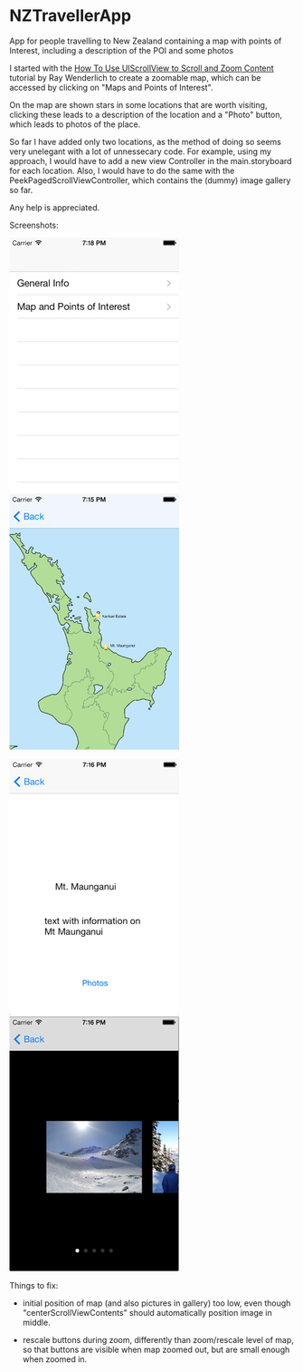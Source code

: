 NZTravellerApp
==============

App for people travelling to New Zealand containing a map with points of Interest, including a description of the POI and some photos


I started with the [How To Use UIScrollView to Scroll and Zoom Content](http://www.raywenderlich.com/10518/) tutorial by Ray Wenderlich to create a zoomable map, which can be accessed by clicking on "Maps and Points of Interest".


On the map are shown stars in some locations that are worth visiting, clicking these leads to a description of the location and a "Photo" button, which leads to photos of the place.

So far I have added only two locations, as the method of doing so seems very unelegant with a lot of unnessecary code.
For example, using my approach, I would have to add a new view Controller in the main.storyboard for each location. Also, I would have to do the same with the PeekPagedScrollViewController, which contains the (dummy) image gallery so far.

Any help is appreciated.

Screenshots:

![First View](screenshots/first.png "First View is a TableView") ![Map](screenshots/map.png "Scrollable Map with clickable Stars")

![Information](screenshots/information.png "Clicking the Star leads to info on POI") ![Photos](screenshots/gallery.png "Photo Gallery")


Things to fix:
- initial position of map (and also pictures in gallery) too low, even though "centerScrollViewContents" should automatically position image in middle.

- rescale buttons during zoom, differently than zoom/rescale level of map, so that buttons are visible when map zoomed out, but are small enough when zoomed in.
